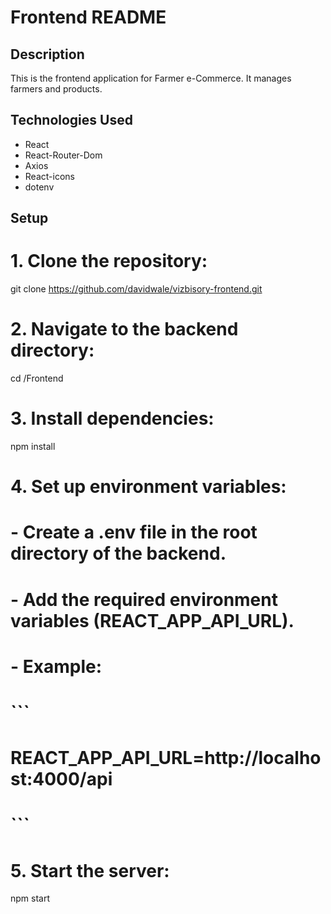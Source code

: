 # Frontend README

## Description

This is the frontend application for Farmer e-Commerce. It manages farmers and products.

## Technologies Used

- React
- React-Router-Dom
- Axios
- React-icons
- dotenv

## Setup

# 1. Clone the repository:

git clone https://github.com/davidwale/vizbisory-frontend.git

# 2. Navigate to the backend directory:

cd /Frontend

# 3. Install dependencies:

npm install

# 4. Set up environment variables:

# - Create a .env file in the root directory of the backend.

# - Add the required environment variables (REACT_APP_API_URL).

# - Example:

# ```

# REACT_APP_API_URL=http://localhost:4000/api

# ```

# 5. Start the server:

npm start
